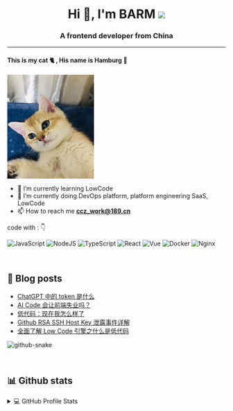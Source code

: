 <h1 align="center">Hi 👋, I'm BARM 
  <img src="https://komarev.com/ghpvc/?username=BARMPlus&color=green">
</h1>
<h3 align="center">A frontend developer from China</h3>

---

#### This is my cat 🐈 , His name is Hamburg 🍔

<img src="https://raw.githubusercontent.com/BARMPlus/BARMPlus/master/assets/cat.jpg" width="200" height="240" align=center />

- 🌱 I’m currently learning LowCode
- 🔭 I’m currently doing DevOps platform, platform engineering SaaS, LowCode
- 📫 How to reach me **ccz_work@189.cn**

code with :  👇

![JavaScript](https://img.shields.io/badge/javascript-F7DF1E.svg?style=for-the-badge&logo=javascript&logoColor=black)
![NodeJS](https://img.shields.io/badge/node.js-6DA55F?style=for-the-badge&logo=node.js&logoColor=white)
![TypeScript](https://img.shields.io/badge/typescript-007ACC.svg?style=for-the-badge&logo=typescript&logoColor=white)
![React](https://img.shields.io/badge/react-61DAFB.svg?style=for-the-badge&logo=react&logoColor=black)
![Vue](https://img.shields.io/badge/vue-4FC08D.svg?style=for-the-badge&logo=vue.js&logoColor=white)
![Docker](https://img.shields.io/badge/docker-%230db7ed.svg?style=for-the-badge&logo=docker&logoColor=white)
![Nginx](https://img.shields.io/badge/nginx-%23009639.svg?style=for-the-badge&logo=nginx&logoColor=white)

&nbsp;

## 📝 Blog posts

<!-- BLOG-POST-LIST:START -->
- [ChatGPT 中的 token 是什么](https://blog.ccz.life/post/73)
- [AI Code 会让前端失业吗？](https://blog.ccz.life/post/72)
- [低代码：现在我怎么样了](https://blog.ccz.life/post/71)
- [Github RSA SSH Host Key 泄露事件详解](https://blog.ccz.life/post/70)
- [全面了解 Low Code 引擎之什么是低代码](https://blog.ccz.life/post/69)
<!-- BLOG-POST-LIST:END -->

<picture>
  <source media="(prefers-color-scheme: dark)" srcset="https://raw.githubusercontent.com/BARMPlus/BARMPlus/master/assets/github-contribution-grid-snake-dark.svg" />
  <source media="(prefers-color-scheme: light)" srcset="https://raw.githubusercontent.com/BARMPlus/BARMPlus/master/assets/github-contribution-grid-snake.svg" />
  <img alt="github-snake" src="github-snake.svg" />
</picture>

&nbsp;

## 📊 Github stats

<details> 
  <summary>💻 GitHub Profile Stats</summary>
  <br/>
   <a href="https://github.com/anuraghazra/github-readme-stats">
    <img align="center" src="https://github-readme-stats.anuraghazra1.vercel.app/api?username=BARMPlus&show_icons=true&theme=tokyonight&line_height=40" alt="Anurag's github stats" />
   </a>
  <br/>
</details>